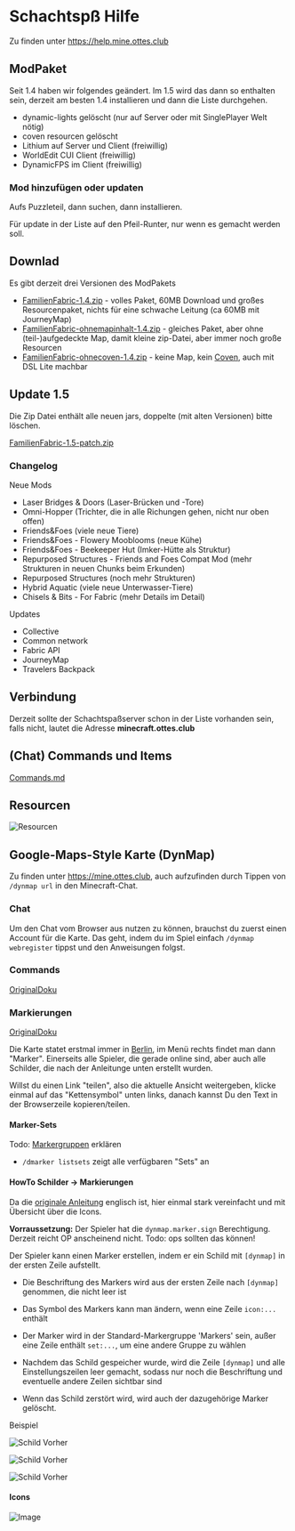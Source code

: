 # Schachtspß Hilfe

Zu finden unter https://help.mine.ottes.club

## ModPaket

Seit 1.4 haben wir folgendes geändert. Im 1.5 wird das dann so enthalten sein, derzeit am besten 1.4 installieren und dann die Liste durchgehen.

- dynamic-lights gelöscht (nur auf Server oder mit SinglePlayer Welt nötig)
- coven resourcen gelöscht
- Lithium auf Server und Client (freiwillig)
- WorldEdit CUI Client (freiwillig)
- DynamicFPS im Client (freiwillig)

### Mod hinzufügen oder updaten

Aufs Puzzleteil, dann suchen, dann installieren.

Für update in der Liste auf den Pfeil-Runter, nur wenn es gemacht werden soll.

## Downlad

Es gibt derzeit drei Versionen des ModPakets

- [FamilienFabric-1.4.zip](./assets/FamilienFabric-1.4.zip) - volles Paket, 60MB Download und großes Resourcenpaket, nichts für eine schwache Leitung (ca 60MB mit JourneyMap)
- [FamilienFabric-ohnemapinhalt-1.4.zip](./assets/FamilienFabric-ohnemapinhalt-1.4.zip) - gleiches Paket, aber ohne (teil-)aufgedeckte Map, damit kleine zip-Datei, aber immer noch große Resourcen
- [FamilienFabric-ohnecoven-1.4.zip](./assets/FamilienFabric-ohnecoven-1.4.zip) - keine Map, kein [Coven](https://www.curseforge.com/minecraft/texture-packs/coven), auch mit DSL Lite machbar

## Update 1.5

Die Zip Datei enthält alle neuen jars, doppelte (mit alten Versionen) bitte löschen.

[FamilienFabric-1.5-patch.zip](./assets/FamilienFabric-1.5-patch.zip.zip)

### Changelog

Neue Mods

- Laser Bridges & Doors (Laser-Brücken und -Tore)
- Omni-Hopper (Trichter, die in alle Richungen gehen, nicht nur oben offen)
- Friends&Foes (viele neue Tiere)
- Friends&Foes - Flowery Mooblooms (neue Kühe)
- Friends&Foes - Beekeeper Hut (Imker-Hütte als Struktur)
- Repurposed Structures - Friends and Foes Compat Mod (mehr Strukturen in neuen Chunks beim Erkunden)
- Repurposed Structures (noch mehr Strukturen)
- Hybrid Aquatic (viele neue Unterwasser-Tiere)
- Chisels & Bits - For Fabric (mehr Details im Detail)

Updates

- Collective
- Common network
- Fabric API
- JourneyMap
- Travelers Backpack

## Verbindung

Derzeit sollte der Schachtspaßserver schon in der Liste vorhanden sein, falls nicht, lautet die Adresse **minecraft.ottes.club**

## (Chat) Commands und Items

[Commands.md](./Commands.md)

## Resourcen

![Resourcen](./assets/resourcen.png)

## Google-Maps-Style Karte (DynMap)

Zu finden unter https://mine.ottes.club, auch aufzufinden durch Tippen von `/dynmap url` in den Minecraft-Chat.

### Chat

Um den Chat vom Browser aus nutzen zu können, brauchst du zuerst einen Account für die Karte. Das geht, indem du im Spiel einfach `/dynmap webregister` tippst und den Anweisungen folgst.

### Commands

[OriginalDoku](https://github.com/webbukkit/dynmap/wiki/Commands)

### Markierungen

[OriginalDoku](https://github.com/webbukkit/dynmap/wiki/Using-Markers)

Die Karte statet erstmal immer in [Berlin](<[https://foo](https://mine.ottes.club/#Schachtspa%C3%9F;flat;-2899,64,-8328;4)>), im Menü rechts findet man dann "Marker". Einerseits alle Spieler, die gerade online sind, aber auch alle Schilder, die nach der Anleitunge unten erstellt wurden.

Willst du einen Link "teilen", also die aktuelle Ansicht weitergeben, klicke einmal auf das "Kettensymbol" unten links, danach kannst Du den Text in der Browserzeile kopieren/teilen.

#### Marker-Sets

Todo: [Markergruppen](https://github.com/webbukkit/dynmap/wiki/Using-Markers#marker-sets) erklären

- `/dmarker listsets` zeigt alle verfügbaren "Sets" an

#### HowTo Schilder -> Markierungen

Da die [originale Anleitung](https://github.com/webbukkit/dynmap/wiki/Component-Configuration#mc-enablesigns) englisch ist, hier einmal stark vereinfacht und mit Übersicht über die Icons.

**Vorraussetzung:** Der Spieler hat die `dynmap.marker.sign` Berechtigung. Derzeit reicht OP anscheinend nicht. Todo: ops sollten das können!

Der Spieler kann einen Marker erstellen, indem er ein Schild mit `[dynmap]` in der ersten Zeile aufstellt.

- Die Beschriftung des Markers wird aus der ersten Zeile nach `[dynmap]` genommen, die nicht leer ist

- Das Symbol des Markers kann man ändern, wenn eine Zeile `icon:...` enthält

- Der Marker wird in der Standard-Markergruppe 'Markers' sein, außer eine Zeile enthält `set:...`, um eine andere Gruppe zu wählen

- Nachdem das Schild gespeicher wurde, wird die Zeile `[dynmap]` und alle Einstellungszeilen leer gemacht, sodass nur noch die Beschriftung und eventuelle andere Zeilen sichtbar sind

- Wenn das Schild zerstört wird, wird auch der dazugehörige Marker gelöscht.

Beispiel

![Schild Vorher](./assets/dynmap-sign-before.png)

![Schild Vorher](./assets/dynmap-sign-after.png)

![Schild Vorher](./assets/dynmap-sign-marker.png)

#### Icons

![Image](https://camo.githubusercontent.com/29c0ba4976a7db3d89d141ab38fd0dcb6126e994fd9d43d2e6341010b89679c6/687474703a2f2f6d696b657072696d6d2e636f6d2f696d616765732f4d61726b6572732e706e67)
